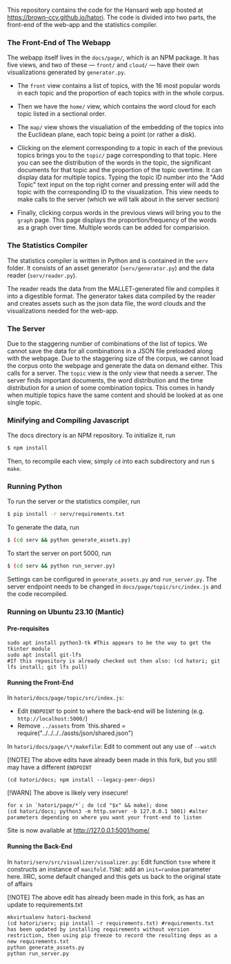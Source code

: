 
This repository contains the code for the Hansard web app hosted at https://brown-ccv.github.io/hatori. The code is divided into two parts, the front-end of the web-app and the statistics compiler.


### The Front-End of The Webapp

The webapp itself lives in the `docs/page/`, which is an NPM package. It has five views, and two of these — `front/` and `cloud/` — have their own visualizations generated by `generator.py`. 
	
- The `front` view contains a list of topics, with the 16 most popular words in each topic and the proportion of each topics with in the whole corpus. 

- Then we have the `home/` view, which contains the word cloud for each topic listed in a sectional order.

- The `map/` view shows the visualiation of the embedding of the topics into the Euclidean plane, each topic being a point (or rather a disk). 

- Clicking on the element corresponding to a topic in each of the previous topics brings you to the `topic/` page corresponding to that topic. Here you can see the distribution of the words in the topic, the significant documents for that topic and the proportion of the topic overtime. It can display data for multiple topics. Typing the topic ID number into the "Add Topic" text input on the top right corner and pressing enter will add the topic with the corresponding ID to the visualization. This view needs to make calls to the server (which we will talk about in the server section)

- Finally, clicking corpus words in the previous views will bring you to the `graph` page. This page displays the proportion/frequency of the words as a graph over time. Multiple words can be added for comparision.


### The Statistics Compiler

The statistics compiler is written in Python and is contained in the `serv` folder. It consists of an asset generator (`serv/generator.py`) and the data reader (`serv/reader.py`). 

The reader reads the data from the MALLET-generated file and compiles it into a digestible format. The generator takes data compiled by the reader and creates assets such as the json data file, the word clouds and the visualizations needed for the web-app. 


### The Server

Due to the staggering number of combinations of the list of topics. We cannot save the data for all combinations in a JSON file preloaded along with the webpage. Due to the staggering size of the corpus, we cannot load the corpus onto the webpage and generate the data on demand either. This calls for a server. The `topic` view is the only view that needs a server. The server finds important documents, the word distribution and the time distribution for a union of some combination topics. This comes in handy when multiple topics have the same content and should be looked at as one single topic.


### Minifying and Compiling Javascript 

The docs directory is an NPM repository. To initialize it, run
```bash
$ npm install
```
Then, to recompile each view, simply `cd` into each subdirectory and run `$ make`.


### Running Python

To run the server or the statistics compiler, run

```bash
$ pip install -r serv/requirements.txt
```

To generate the data, run
```bash
$ (cd serv && python generate_assets.py)
```

To start the server on port 5000, run
```bash
$ (cd serv && python run_server.py)
```

Settings can be configured in `generate_assets.py` and `run_server.py`. The server endpoint needs to be changed in `docs/page/topic/src/index.js` and the code recompiled.


### Running on Ubuntu 23.10 (Mantic)

#### Pre-requisites

```
sudo apt install python3-tk #This appears to be the way to get the tkinter module
sudo apt install git-lfs
#If this repository is already checked out then also: (cd hatori; git lfs install; git lfs pull)
```

#### Running the Front-End

In `hatori/docs/page/topic/src/index.js`:
* Edit `ENDPOINT` to point to where the back-end will be listening (e.g. `http://localhost:5000/`)
* Remove `../assets` from `this.shared = require("../../../../assts/json/shared.json")

In `hatori/docs/page/\*/makefile`:
Edit to comment out any use of `--watch`

[!NOTE]
The above edits have already been made in this fork, but you still may have a different `ENDPOINT`


```
(cd hatori/docs; npm install --legacy-peer-deps)
```

[!WARN]
The above is likely very insecure!

```
for x in `hatori/page/*`; do (cd "$x" && make); done
(cd hatori/docs; python3 -m http.server -b 127.0.0.1 5001) #alter parameters depending on where you want your front-end to listen
```

Site is now available at http://127.0.0.1:5001/home/

#### Running the Back-End

In `hatori/serv/src/visualizer/visualizer.py`:
Edit function `tsne` where it constructs an instance of `manifold.TSNE`: add an `init=random` parameter here. IIRC, some default changed and this gets us back to the original state of affairs

[!NOTE]
The above edit has already been made in this fork, as has an update to requirements.txt

```
mkvirtualenv hatori-backend
(cd hatori/serv; pip install -r requirements.txt) #requirements.txt has been updated by installing requirements without version restriction, then using pip freeze to record the resulting deps as a new requirements.txt
python generate_assets.py
python run_server.py
```

